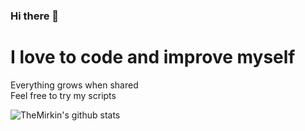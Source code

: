 ### Hi there 👋
# I love to code and improve myself
Everything grows when shared
<br />
Feel free to try my scripts 






![TheMirkin's github stats](https://github-readme-stats.vercel.app/api?username=TheMirkin&count_private=true&show_icons=true&theme=radical&hide_rank=false)

<br />
